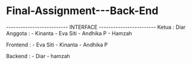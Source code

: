 # Final-Assignment---Back-End
-------------------------- INTERFACE ------------------------
Ketua : Diar
Anggota : 
	- Kinanta
	- Eva Siti
	- Andhika P
	- Hamzah
	
Frontend : 
	- Eva Siti
	- Kinanta
	- Andhika P
	
Backend :
	- Diar
	- hamzah
